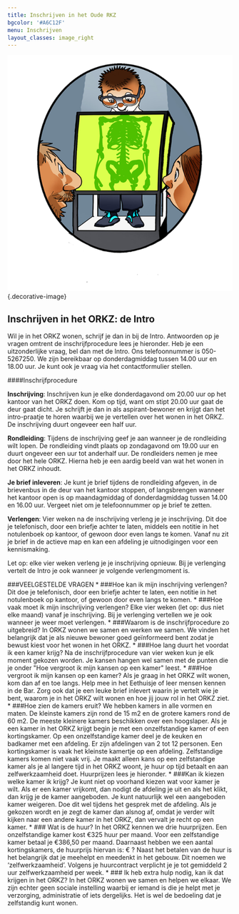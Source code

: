 ```yaml
---
title: Inschrijven in het Oude RKZ
bgcolor: '#A6C12F'
menu: Inschrijven
layout_classes: image_right
---
```


![](IntroIcoontje.png){.decorative-image}

Inschrijven in het ORKZ: de Intro
---------------------------------

Wil je in het ORKZ wonen, schrijf je dan in bij de Intro. Antwoorden op je vragen omtrent de inschrijfprocedure lees je hieronder. Heb je een uitzonderlijke vraag, bel dan met de Intro. Ons telefoonnummer is 050-5267250. We zijn bereikbaar op donderdagmiddag tussen 14.00 uur en 18.00 uur. Je kunt ook je vraag via het contactformulier stellen. 

####Inschrijfprocedure

**Inschrijving**: Inschrijven kun je elke donderdagavond om 20.00 uur op het kantoor van het ORKZ doen. Kom op tijd, want om stipt 20.00 uur gaat de deur gaat dicht. Je schrijft je dan in als aspirant-bewoner en krijgt dan het intro-praatje te horen waarbij we je vertellen over het wonen in het ORKZ. De inschrijving duurt ongeveer een half uur.  

**Rondleiding**: Tijdens de inschrijving geef je aan wanneer je de rondleiding wilt lopen. De rondleiding vindt plaats op zondagavond om 19.00 uur en duurt ongeveer een uur tot anderhalf uur. De rondleiders nemen je mee door het hele ORKZ. Hierna heb je een aardig beeld van wat het wonen in het ORKZ inhoudt.

**Je brief inleveren**: Je kunt je brief tijdens de rondleiding afgeven, in de brievenbus in de deur van het kantoor stoppen, of langsbrengen wanneer het kantoor open is op maandagmiddag of donderdagmiddag tussen 14.00 en 16.00 uur. Vergeet niet om je telefoonnummer op je brief te zetten.

**Verlengen**: Vier weken na de inschrijving verleng je je inschrijving. Dit doe je telefonisch, door een briefje achter te laten, middels een notitie in het notulenboek op kantoor, of gewoon door even langs te komen. Vanaf nu zit je brief in de actieve map en kan een afdeling je uitnodigingen voor een kennismaking. 

Let op: elke vier weken verleng je je inschrijving opnieuw. Bij je verlenging vertelt de Intro je ook wanneer je volgende verlengmoment is. 

<div class="accordion" markdown="1">
###VEELGESTELDE VRAGEN
* ###Hoe kan ik mijn inschrijving verlengen?
  Dit doe je telefonisch, door een briefje achter te laten, een notitie in het notulenboek op kantoor, of gewoon door even langs te komen.
* ###Hoe vaak moet ik mijn inschrijving verlengen?
  Elke vier weken (let op: dus niet elke maand) vanaf je inschrijving. Bij je verlenging vertellen we je ook wanneer je weer moet verlengen.    
* ###Waarom is de inschrijfprocedure zo uitgebreid?
  In ORKZ wonen we samen en werken we samen. We vinden het belangrijk dat je als nieuwe bewoner goed geïnformeerd bent zodat je bewust kiest voor het wonen in het ORKZ.    
* ###Hoe lang duurt het voordat ik een kamer krijg?
  Na de inschrijfprocedure van vier weken kun je elk moment gekozen worden. Je kansen hangen wel samen met de punten die je onder "Hoe vergroot ik mijn kansen op een kamer" leest.
* ###Hoe vergroot ik mijn kansen op een kamer?
  Als je graag in het ORKZ wilt wonen, kom dan af en toe langs. Help mee in het Eethuisje of leer mensen kennen in de Bar. Zorg ook dat je een leuke brief inlevert waarin je vertelt wie je bent, waarom je in het ORKZ wilt wonen en hoe jij jouw rol in het ORKZ ziet.
* ###Hoe zien de kamers eruit?
  We hebben kamers in alle vormen en maten. De kleinste kamers zijn rond de 15 m2 en de grotere kamers rond de 60 m2. De meeste kleinere kamers beschikken over een hoogslaper. Als je een kamer in het ORKZ krijgt begin je met een onzelfstandige kamer of een kortingskamer. Op een onzelfstandige kamer deel je de keuken en badkamer met een afdeling. Er zijn afdelingen van 2 tot 12 personen. Een kortingskamer is vaak het kleinste kamertje op een afdeling. Zelfstandige kamers komen niet vaak vrij. Je maakt alleen kans op een zelfstandige kamer als je al langere tijd in het ORKZ woont, je huur op tijd betaalt en aan zelfwerkzaamheid doet. Huurprijzen lees je hieronder.
* ###Kan ik kiezen welke kamer ik krijg?
  Je kunt niet op voorhand kiezen wat voor kamer je wilt. Als er een kamer vrijkomt, dan nodigt de afdeling je uit en als het klikt, dan krijg je de kamer aangeboden. Je kunt natuurlijk wel een aangeboden kamer weigeren. Doe dit wel tijdens het gesprek met de afdeling. Als je gekozen wordt en je zegt de kamer dan alsnog af, omdat je verder wilt kijken naar een andere kamer in het ORKZ, dan vervalt je recht op een kamer.
* ### Wat is de huur?
  In het ORKZ kennen we drie huurprijzen. Een onzelfstandige kamer kost €325 huur per maand. Voor een zelfstandige kamer betaal je €386,50 per maand. Daarnaast hebben we een aantal kortingskamers, de huurprijs hiervan is: € ? Naast het betalen van de huur is het belangrijk dat je meehelpt en meedenkt in het gebouw. Dit noemen we ‘zelfwerkzaamheid’. Volgens je huurcontract verplicht je je tot gemiddeld 2 uur zelfwerkzaamheid per week.
* ### Ik heb extra hulp nodig, kan ik dat krijgen in het ORKZ?
  In het ORKZ wonen we samen en helpen we elkaar. We zijn echter geen sociale instelling waarbij er iemand is die je helpt met je verzorging, administratie of iets dergelijks. Het is wel de bedoeling dat je zelfstandig kunt wonen.   
</div>